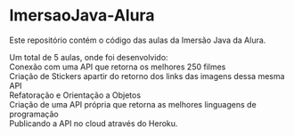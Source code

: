 # ImersaoJava-Alura

Este repositório contém o código das aulas da Imersão Java da Alura.

Um total de 5 aulas, onde foi desenvolvido:
<br>Conexão com uma API que retorna os melhores 250 filmes
<br>Criação de Stickers apartir do retorno dos links das imagens dessa mesma API
<br>Refatoração e Orientação a Objetos
<br>Criação de uma API própria que retorna as melhores linguagens de programação
<br>Publicando a API no cloud através do Heroku.

